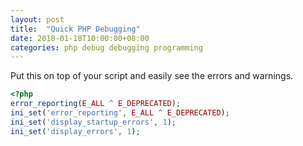 ```yaml
---
layout: post
title:  "Quick PHP Debugging"
date: 2018-01-18T10:00:00+08:00
categories: php debug debugging programming
---
```

Put this on top of your script and easily see the errors and warnings.

```php
<?php
error_reporting(E_ALL ^ E_DEPRECATED);
ini_set('error_reporting', E_ALL ^ E_DEPRECATED);
ini_set('display_startup_errors', 1);
ini_set('display_errors', 1);
```